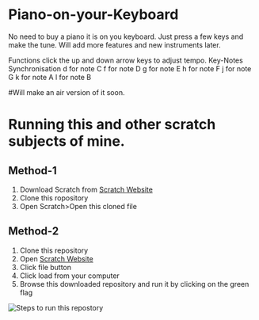 # Piano-on-your-Keyboard
No need to buy a piano it is on you keyboard. Just press a few keys and make the tune. Will add more features and new instruments later.

Functions
click the up and down arrow keys to adjust tempo.
Key-Notes Synchronisation
d for note C 
f for note D
g for note E
h for note F
j for note G
k for note A
l for note B

#Will make an air version of it soon.
# Running this and other scratch subjects of mine.
<h2>Method-1</h2>
<ol>
  <li>Download Scratch from <a href="https://scratch.mit.edu">Scratch Website</a></li>
  <li>Clone this ropository</li>
  <li>Open Scratch>Open this cloned file</li>
</ol>
<h2>Method-2</h2>
<ol>
  <li>Clone this repository</li>
  <li>Open <a href="https://scratch.mit.edu/projects/editor/?tutorial=getStarted">Scratch Website</a></li>
  <li>Click file button</li>
  <li>Click load from your computer</li>
  <li>Browse this downloaded repository and run it by clicking on the green flag</li>
</ol>
<img alt="Steps to run this repostory" src"https://photos.google.com/photo/AF1QipOWUM1iVohtw7RqEz2zNkZ-awzjjN9hXCHt8KvO"/>
